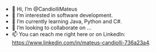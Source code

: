 - 👋 Hi, I’m @CandiolliMateus
- 👀 I’m interested in software development.
- 🌱 I’m currently learning Java, Python and C#.
- 💞️ I’m looking to collaborate on ...
- 📫 You can reach me right here or on LinkedIn: https://www.linkedin.com/in/mateus-candiolli-736a23a4.

<!---
CandiolliMateus/CandiolliMateus is a ✨ special ✨ repository because its `README.md` (this file) appears on your GitHub profile.
You can click the Preview link to take a look at your changes.
--->

